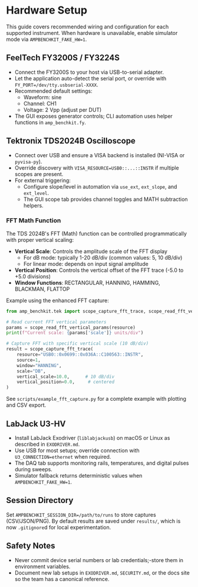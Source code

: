 # Hardware Setup

This guide covers recommended wiring and configuration for each supported instrument. When hardware is unavailable, enable simulator mode via `AMPBENCHKIT_FAKE_HW=1`.

## FeelTech FY3200S / FY3224S

- Connect the FY3200S to your host via USB-to-serial adapter.
- Let the application auto-detect the serial port, or override with `FY_PORT=/dev/tty.usbserial-XXXX`.
- Recommended default settings:
  - Waveform: sine
  - Channel: CH1
  - Voltage: 2 Vpp (adjust per DUT)
- The GUI exposes generator controls; CLI automation uses helper functions in `amp_benchkit.fy`.

## Tektronix TDS2024B Oscilloscope

- Connect over USB and ensure a VISA backend is installed (NI-VISA or `pyvisa-py`).
- Override discovery with `VISA_RESOURCE=USB0::...::INSTR` if multiple scopes are present.
- For external triggering:
  - Configure slope/level in automation via `use_ext`, `ext_slope`, and `ext_level`.
  - The GUI scope tab provides channel toggles and MATH subtraction helpers.

### FFT Math Function

The TDS 2024B's FFT (Math) function can be controlled programmatically with proper vertical scaling:

- **Vertical Scale**: Controls the amplitude scale of the FFT display
  - For dB mode: typically 1-20 dB/div (common values: 5, 10 dB/div)
  - For linear mode: depends on input signal amplitude
- **Vertical Position**: Controls the vertical offset of the FFT trace (-5.0 to +5.0 divisions)
- **Window Functions**: RECTANGULAR, HANNING, HAMMING, BLACKMAN, FLATTOP

Example using the enhanced FFT capture:

```python
from amp_benchkit.tek import scope_capture_fft_trace, scope_read_fft_vertical_params

# Read current FFT vertical parameters
params = scope_read_fft_vertical_params(resource)
print(f"Current scale: {params['scale']} units/div")

# Capture FFT with specific vertical scale (10 dB/div)
result = scope_capture_fft_trace(
    resource="USB0::0x0699::0x036A::C100563::INSTR",
    source=1,
    window="HANNING",
    scale="DB",
    vertical_scale=10.0,      # 10 dB/div
    vertical_position=0.0,     # centered
)
```

See `scripts/example_fft_capture.py` for a complete example with plotting and CSV export.

## LabJack U3-HV

- Install LabJack Exodriver (`liblabjackusb`) on macOS or Linux as described in `EXODRIVER.md`.
- Use USB for most setups; override connection with `U3_CONNECTION=ethernet` when required.
- The DAQ tab supports monitoring rails, temperatures, and digital pulses during sweeps.
- Simulator fallback returns deterministic values when `AMPBENCHKIT_FAKE_HW=1`.

## Session Directory

Set `AMPBENCHKIT_SESSION_DIR=/path/to/runs` to store captures (CSV/JSON/PNG). By default results are saved under `results/`, which is now `.gitignore`d for local experimentation.

## Safety Notes

- Never commit device serial numbers or lab credentials;-store them in environment variables.
- Document new lab setups in `EXODRIVER.md`, `SECURITY.md`, or the docs site so the team has a canonical reference.

